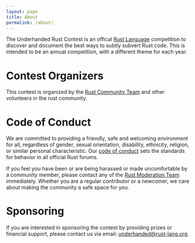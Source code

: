 ```yaml
---
layout: page
title: About
permalink: /about/
---
```


The Underhanded Rust Contest is an offical
[Rust Language](https://rust-lang.org) competition to discover and document the
best ways to subtly subvert Rust code. This is intended to be an annual
competition, with a different theme for each year.

# Contest Organizers

This contest is organized by the [Rust Community Team](https://community.rs)
and other volunteers in the rust community.

# Code of Conduct

We are committed to providing a friendly, safe and welcoming environment for
all, regardless of gender, sexual orientation, disability, ethnicity, religion,
or similar personal characteristic. Our
[code of conduct](https://www.rust-lang.org/en-US/conduct.html) sets the
standards for behavior in all official Rust forums.

If you feel you have been or are being harassed or made uncomfortable by a
community member, please contact any of the
[Rust Moderation Team](https://www.rust-lang.org/en-US/team.html#Moderation-team)
immediately.  Whether you are a regular contributor or a newcomer, we care
about making the community a safe space for you.

# Sponsoring

If you are interested in sponsoring the contest by providing prizes or
financial support, please contact us via email:
<a href="mailto:underhanded@rust-lang.org">underhanded@rust-lang.org</a>.
